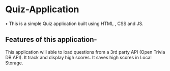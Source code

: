 # Quiz-Application
•	This is a simple Quiz application built using HTML , CSS and JS. 

## Features of this application-
 This application will able to load questions from a 3rd party API (Open Trivia DB API).
 It track and display high scores.
 It saves high scores in Local Storage.
